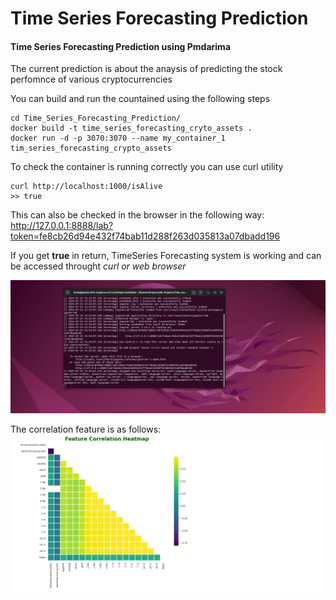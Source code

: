 # Time Series Forecasting Prediction
<h4>Time  Series Forecasting Prediction using Pmdarima </h4>
<body>The current prediction is about the anaysis of predicting the stock perfomnce of various cryptocurrencies

  You can build and run the countained using the following steps</body>
```
cd Time_Series_Forecasting_Prediction/
docker build -t time_series_forecasting_cryto_assets .
docker run -d -p 3070:3070 --name my_container_1 tim_series_forecasting_crypto_assets
```


To check the container is running correctly you can use curl utility
```
curl http://localhost:1000/isAlive
>> true
```

This can also be checked in the browser in the following way: http://127.0.0.1:8888/lab?token=fe8cb26d94e432f74bab11d288f263d035813a07dbadd196


If you get **true** in return, TimeSeries Forecasting system is working and can be accessed throught *curl or web browser*

![Terminal Output](https://github.com/Venkata-Ch/Time_Series_Forecasting_Prediction/blob/76cb3b34287fa16865262d876238d9ce35b43daf/Screenshots/Screenshot%20from%202024-07-24%2011-38-46.png)

The correlation feature is as follows:
![Features Correlation](https://github.com/Venkata-Ch/Time_Series_Forecasting_Prediction/blob/76cb3b34287fa16865262d876238d9ce35b43daf/Screenshots/Screenshot%20from%202024-07-24%2009-32-24.png)





